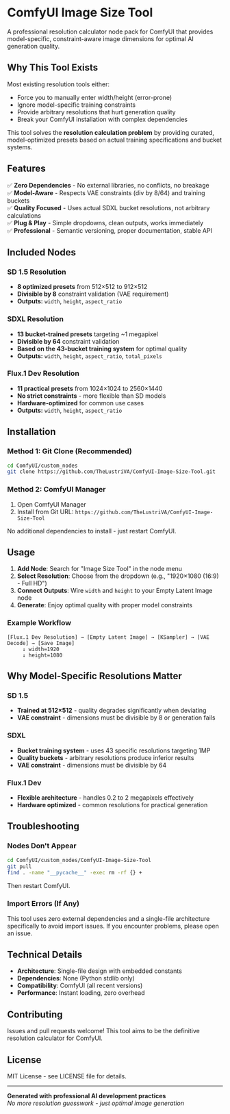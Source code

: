 # ComfyUI Image Size Tool

A professional resolution calculator node pack for ComfyUI that provides model-specific, constraint-aware image dimensions for optimal AI generation quality.

## Why This Tool Exists

Most existing resolution tools either:
- Force you to manually enter width/height (error-prone)
- Ignore model-specific training constraints 
- Provide arbitrary resolutions that hurt generation quality
- Break your ComfyUI installation with complex dependencies

This tool solves the **resolution calculation problem** by providing curated, model-optimized presets based on actual training specifications and bucket systems.

## Features

✅ **Zero Dependencies** - No external libraries, no conflicts, no breakage  
✅ **Model-Aware** - Respects VAE constraints (div by 8/64) and training buckets  
✅ **Quality Focused** - Uses actual SDXL bucket resolutions, not arbitrary calculations  
✅ **Plug & Play** - Simple dropdowns, clean outputs, works immediately  
✅ **Professional** - Semantic versioning, proper documentation, stable API  

## Included Nodes

### SD 1.5 Resolution
- **8 optimized presets** from 512×512 to 912×512
- **Divisible by 8** constraint validation (VAE requirement)
- **Outputs:** `width`, `height`, `aspect_ratio`

### SDXL Resolution  
- **13 bucket-trained presets** targeting ~1 megapixel
- **Divisible by 64** constraint validation
- **Based on the 43-bucket training system** for optimal quality
- **Outputs:** `width`, `height`, `aspect_ratio`, `total_pixels`

### Flux.1 Dev Resolution
- **11 practical presets** from 1024×1024 to 2560×1440
- **No strict constraints** - more flexible than SD models
- **Hardware-optimized** for common use cases
- **Outputs:** `width`, `height`, `aspect_ratio`

## Installation

### Method 1: Git Clone (Recommended)
```bash
cd ComfyUI/custom_nodes
git clone https://github.com/TheLustriVA/ComfyUI-Image-Size-Tool.git
```

### Method 2: ComfyUI Manager
1. Open ComfyUI Manager
2. Install from Git URL: `https://github.com/TheLustriVA/ComfyUI-Image-Size-Tool`

No additional dependencies to install - just restart ComfyUI.

## Usage

1. **Add Node**: Search for "Image Size Tool" in the node menu
2. **Select Resolution**: Choose from the dropdown (e.g., "1920×1080 (16:9) - Full HD")
3. **Connect Outputs**: Wire `width` and `height` to your Empty Latent Image node
4. **Generate**: Enjoy optimal quality with proper model constraints

### Example Workflow
```
[Flux.1 Dev Resolution] → [Empty Latent Image] → [KSampler] → [VAE Decode] → [Save Image]
     ↓ width=1920
     ↓ height=1080
```

## Why Model-Specific Resolutions Matter

### SD 1.5
- **Trained at 512×512** - quality degrades significantly when deviating
- **VAE constraint** - dimensions must be divisible by 8 or generation fails

### SDXL  
- **Bucket training system** - uses 43 specific resolutions targeting 1MP
- **Quality buckets** - arbitrary resolutions produce inferior results
- **VAE constraint** - dimensions must be divisible by 64

### Flux.1 Dev
- **Flexible architecture** - handles 0.2 to 2 megapixels effectively  
- **Hardware optimized** - common resolutions for practical generation

## Troubleshooting

### Nodes Don't Appear
```bash
cd ComfyUI/custom_nodes/ComfyUI-Image-Size-Tool
git pull
find . -name "__pycache__" -exec rm -rf {} +
```
Then restart ComfyUI.

### Import Errors (If Any)
This tool uses zero external dependencies and a single-file architecture specifically to avoid import issues. If you encounter problems, please open an issue.

## Technical Details

- **Architecture**: Single-file design with embedded constants
- **Dependencies**: None (Python stdlib only)
- **Compatibility**: ComfyUI (all recent versions)
- **Performance**: Instant loading, zero overhead

## Contributing

Issues and pull requests welcome! This tool aims to be the definitive resolution calculator for ComfyUI.

## License

MIT License - see LICENSE file for details.

---

**Generated with professional AI development practices**  
*No more resolution guesswork - just optimal image generation*